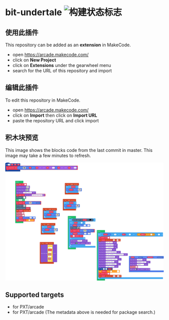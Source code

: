 # bit-undertale ![构建状态标志](https://github.com/hello-eos/bit-undertale/workflows/MakeCode/badge.svg)



## 使用此插件

This repository can be added as an **extension** in MakeCode.

* open https://arcade.makecode.com/
* click on **New Project**
* click on **Extensions** under the gearwheel menu
* search for the URL of this repository and import

## 编辑此插件

To edit this repository in MakeCode.

* open https://arcade.makecode.com/
* click on **Import** then click on **Import URL**
* paste the repository URL and click import

## 积木块预览

This image shows the blocks code from the last commit in master.
This image may take a few minutes to refresh.

![块的渲染视图](https://github.com/hello-eos/bit-undertale/raw/master/.makecode/blocks.png)

## Supported targets

* for PXT/arcade
* for PXT/arcade
(The metadata above is needed for package search.)

